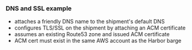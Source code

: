 ### DNS and SSL example

- attaches a friendly DNS name to the shipment's default DNS
- configures TLS/SSL on the shipment by attaching an ACM certificate
- assumes an existing Route53 zone and issued ACM certificate
- ACM cert must exist in the same AWS account as the Harbor barge